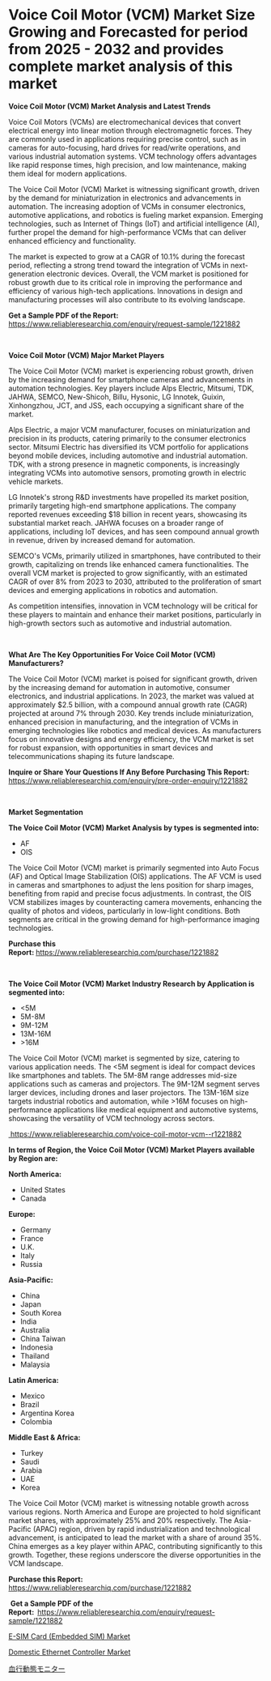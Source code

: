 <p><h1>Voice Coil Motor (VCM) Market Size Growing and Forecasted for period from 2025 - 2032 and provides complete market analysis of this market</h1></p><p><strong>Voice Coil Motor (VCM) Market Analysis and Latest Trends</strong></p>
<p><p>Voice Coil Motors (VCMs) are electromechanical devices that convert electrical energy into linear motion through electromagnetic forces. They are commonly used in applications requiring precise control, such as in cameras for auto-focusing, hard drives for read/write operations, and various industrial automation systems. VCM technology offers advantages like rapid response times, high precision, and low maintenance, making them ideal for modern applications.</p><p>The Voice Coil Motor (VCM) Market is witnessing significant growth, driven by the demand for miniaturization in electronics and advancements in automation. The increasing adoption of VCMs in consumer electronics, automotive applications, and robotics is fueling market expansion. Emerging technologies, such as Internet of Things (IoT) and artificial intelligence (AI), further propel the demand for high-performance VCMs that can deliver enhanced efficiency and functionality.</p><p>The market is expected to grow at a CAGR of 10.1% during the forecast period, reflecting a strong trend toward the integration of VCMs in next-generation electronic devices. Overall, the VCM market is positioned for robust growth due to its critical role in improving the performance and efficiency of various high-tech applications. Innovations in design and manufacturing processes will also contribute to its evolving landscape.</p></p>
<p><strong>Get a Sample PDF of the Report:&nbsp;</strong> <a href="https://www.reliableresearchiq.com/enquiry/request-sample/1221882?utm_campaign=1102&utm_medium=2&utm_source=Github&utm_content=ia&utm_term=13022025&utm_id=voice-coil-motor-vcm">https://www.reliableresearchiq.com/enquiry/request-sample/1221882</a></p>
<p>&nbsp;</p>
<p><strong>Voice Coil Motor (VCM) Major Market Players</strong></p>
<p><p>The Voice Coil Motor (VCM) market is experiencing robust growth, driven by the increasing demand for smartphone cameras and advancements in automation technologies. Key players include Alps Electric, Mitsumi, TDK, JAHWA, SEMCO, New-Shicoh, Billu, Hysonic, LG Innotek, Guixin, Xinhongzhou, JCT, and JSS, each occupying a significant share of the market.</p><p>Alps Electric, a major VCM manufacturer, focuses on miniaturization and precision in its products, catering primarily to the consumer electronics sector. Mitsumi Electric has diversified its VCM portfolio for applications beyond mobile devices, including automotive and industrial automation. TDK, with a strong presence in magnetic components, is increasingly integrating VCMs into automotive sensors, promoting growth in electric vehicle markets.</p><p>LG Innotek's strong R&D investments have propelled its market position, primarily targeting high-end smartphone applications. The company reported revenues exceeding $18 billion in recent years, showcasing its substantial market reach. JAHWA focuses on a broader range of applications, including IoT devices, and has seen compound annual growth in revenue, driven by increased demand for automation.</p><p>SEMCO's VCMs, primarily utilized in smartphones, have contributed to their growth, capitalizing on trends like enhanced camera functionalities. The overall VCM market is projected to grow significantly, with an estimated CAGR of over 8% from 2023 to 2030, attributed to the proliferation of smart devices and emerging applications in robotics and automation.</p><p>As competition intensifies, innovation in VCM technology will be critical for these players to maintain and enhance their market positions, particularly in high-growth sectors such as automotive and industrial automation.</p></p>
<p>&nbsp;</p>
<p><strong>What Are The Key Opportunities For Voice Coil Motor (VCM) Manufacturers?</strong></p>
<p><p>The Voice Coil Motor (VCM) market is poised for significant growth, driven by the increasing demand for automation in automotive, consumer electronics, and industrial applications. In 2023, the market was valued at approximately $2.5 billion, with a compound annual growth rate (CAGR) projected at around 7% through 2030. Key trends include miniaturization, enhanced precision in manufacturing, and the integration of VCMs in emerging technologies like robotics and medical devices. As manufacturers focus on innovative designs and energy efficiency, the VCM market is set for robust expansion, with opportunities in smart devices and telecommunications shaping its future landscape.</p></p>
<p><strong>Inquire or Share Your Questions If Any Before Purchasing This Report:</strong> <a href="https://www.reliableresearchiq.com/enquiry/pre-order-enquiry/1221882?utm_campaign=1102&utm_medium=2&utm_source=Github&utm_content=ia&utm_term=13022025&utm_id=voice-coil-motor-vcm">https://www.reliableresearchiq.com/enquiry/pre-order-enquiry/1221882</a></p>
<p>&nbsp;</p>
<p><strong>Market Segmentation</strong></p>
<p><strong>The Voice Coil Motor (VCM) Market Analysis by types is segmented into:</strong></p>
<p><ul><li>AF</li><li>OIS</li></ul></p>
<p><p>The Voice Coil Motor (VCM) market is primarily segmented into Auto Focus (AF) and Optical Image Stabilization (OIS) applications. The AF VCM is used in cameras and smartphones to adjust the lens position for sharp images, benefiting from rapid and precise focus adjustments. In contrast, the OIS VCM stabilizes images by counteracting camera movements, enhancing the quality of photos and videos, particularly in low-light conditions. Both segments are critical in the growing demand for high-performance imaging technologies.</p></p>
<p><strong>Purchase this Report:&nbsp;</strong><a href="https://www.reliableresearchiq.com/purchase/1221882?utm_campaign=1102&utm_medium=2&utm_source=Github&utm_content=ia&utm_term=13022025&utm_id=voice-coil-motor-vcm">https://www.reliableresearchiq.com/purchase/1221882</a></p>
<p>&nbsp;</p>
<p><strong>The Voice Coil Motor (VCM) Market Industry Research by Application is segmented into:</strong></p>
<p><ul><li><5M</li><li>5M-8M</li><li>9M-12M</li><li>13M-16M</li><li>>16M</li></ul></p>
<p><p>The Voice Coil Motor (VCM) market is segmented by size, catering to various application needs. The <5M segment is ideal for compact devices like smartphones and tablets. The 5M-8M range addresses mid-size applications such as cameras and projectors. The 9M-12M segment serves larger devices, including drones and laser projectors. The 13M-16M size targets industrial robotics and automation, while >16M focuses on high-performance applications like medical equipment and automotive systems, showcasing the versatility of VCM technology across sectors.</p></p>
<p><a href="https://www.reliableresearchiq.com/voice-coil-motor-vcm--r1221882?utm_campaign=1102&utm_medium=2&utm_source=Github&utm_content=ia&utm_term=13022025&utm_id=voice-coil-motor-vcm">&nbsp;https://www.reliableresearchiq.com/voice-coil-motor-vcm--r1221882</a></p>
<p><strong>In terms of Region, the Voice Coil Motor (VCM) Market Players available by Region are:</strong></p>
<p>
    <p> <strong> North America: </strong>
        <ul>
            <li>United States</li>
            <li>Canada</li>
        </ul>
        </p> 
    <p> <strong> Europe: </strong>
        <ul>
            <li>Germany</li>
            <li>France</li>
            <li>U.K.</li>
            <li>Italy</li>
            <li>Russia</li>
        </ul>
        </p> 
    <p> <strong> Asia-Pacific: </strong>
        <ul>
            <li>China</li>
            <li>Japan</li>
            <li>South Korea</li>
            <li>India</li>
            <li>Australia</li>
            <li>China Taiwan</li>
            <li>Indonesia</li>
            <li>Thailand</li>
            <li>Malaysia</li>
        </ul>
        </p> 
    <p> <strong> Latin America: </strong>
        <ul>
            <li>Mexico</li>
            <li>Brazil</li>
            <li>Argentina Korea</li>
            <li>Colombia</li>
        </ul>
        </p> 
    <p> <strong> Middle East & Africa: </strong>
        <ul>
            <li>Turkey</li>
            <li>Saudi</li>
            <li>Arabia</li>
            <li>UAE</li>
            <li>Korea</li>
        </ul>
    </p>
    </p>
<p><p>The Voice Coil Motor (VCM) market is witnessing notable growth across various regions. North America and Europe are projected to hold significant market shares, with approximately 25% and 20% respectively. The Asia-Pacific (APAC) region, driven by rapid industrialization and technological advancement, is anticipated to lead the market with a share of around 35%. China emerges as a key player within APAC, contributing significantly to this growth. Together, these regions underscore the diverse opportunities in the VCM landscape.</p></p>
<p><strong>Purchase this Report: </strong><a href="https://www.reliableresearchiq.com/purchase/1221882?utm_campaign=1102&utm_medium=2&utm_source=Github&utm_content=ia&utm_term=13022025&utm_id=voice-coil-motor-vcm">https://www.reliableresearchiq.com/purchase/1221882</a></p>
<p>&nbsp;<strong>Get a Sample PDF of the Report:&nbsp;&nbsp;</strong><a href="https://www.reliableresearchiq.com/enquiry/request-sample/1221882?utm_campaign=1102&utm_medium=2&utm_source=Github&utm_content=ia&utm_term=13022025&utm_id=voice-coil-motor-vcm">https://www.reliableresearchiq.com/enquiry/request-sample/1221882</a></p>
<p><strong></strong></p>
<p><p><a href="https://github.com/boyertrull4r/Market-Research-Report-List-1/blob/main/e-sim-card-embedded-sim-market.md?utm_campaign=1102&utm_medium=2&utm_source=Github&utm_content=ia&utm_term=13022025&utm_id=voice-coil-motor-vcm">E-SIM Card (Embedded SIM) Market</a></p><p><a href="https://github.com/lillybosakoi/Market-Research-Report-List-1/blob/main/domestic-ethernet-controller-market.md?utm_campaign=1102&utm_medium=2&utm_source=Github&utm_content=ia&utm_term=13022025&utm_id=voice-coil-motor-vcm">Domestic Ethernet Controller Market</a></p><p><a href="https://github.com/mohamedbakry57/Market-Research-Report-List-6/blob/main/889376436389.md?utm_campaign=1102&utm_medium=2&utm_source=Github&utm_content=ia&utm_term=13022025&utm_id=voice-coil-motor-vcm">血行動態モニター</a></p></p>